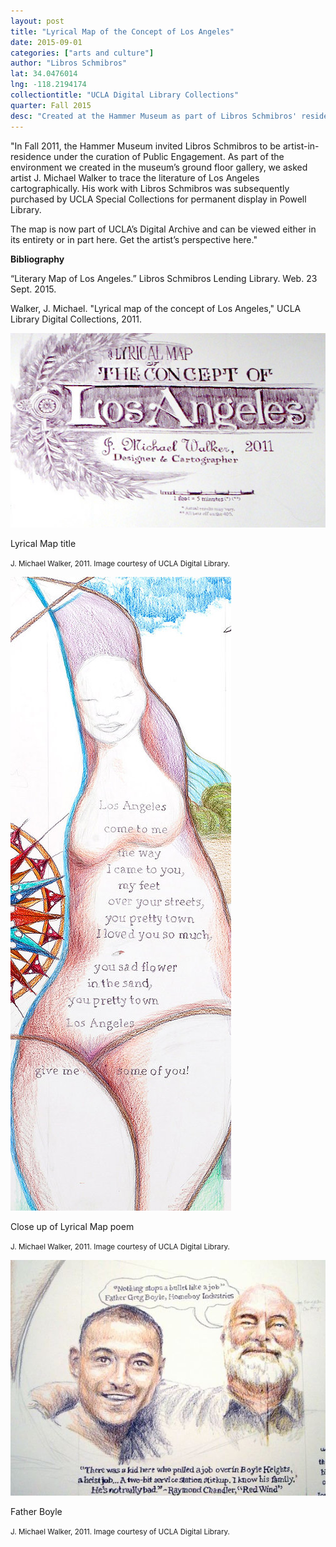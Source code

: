 ```yaml
---
layout: post
title: "Lyrical Map of the Concept of Los Angeles"
date: 2015-09-01
categories: ["arts and culture"]
author: "Libros Schmibros"
lat: 34.0476014
lng: -118.2194174
collectiontitle: "UCLA Digital Library Collections"
quarter: Fall 2015
desc: "Created at the Hammer Museum as part of Libros Schmibros' residency, the Lyrical Map of the Concept of Los Angeles is held at UCLA's Powell Library."
---
```

&quot;In Fall 2011, the Hammer Museum invited Libros Schmibros to be artist-in-residence under the curation of Public Engagement. As part of the environment we created in the museum’s ground floor gallery, we asked artist J. Michael Walker to trace the literature of Los Angeles cartographically. His work with Libros Schmibros was subsequently purchased by UCLA Special Collections for permanent display in Powell Library.

The map is now part of UCLA’s Digital Archive and can be viewed either in its entirety or in part here. Get the artist’s perspective here.&quot;


**Bibliography**

“Literary Map of Los Angeles.” Libros Schmibros Lending Library. Web. 23 Sept. 2015.

Walker, J. Michael. &quot;Lyrical map of the concept of Los Angeles,&quot; UCLA Library Digital Collections, 2011.


<img src='../images/lyrical1.jpg' alt='Image of the hand-drawn title of the work. Reads: Lyrical map of the concept of Los Angeles. J. Michael Walker, 2011. Designer & Cartographer.'>
<figcaption><p>Lyrical Map title</p><p><small>J. Michael Walker, 2011. Image courtesy of UCLA Digital Library.</small></p>
<img src='../images/lyrical2.jpg' alt='Conceptual drawing of female figure with a poem enclosed in the figure.'>
<figcaption><p>Close up of Lyrical Map poem</p><p><small>J. Michael Walker, 2011. Image courtesy of UCLA Digital Library.</small></p>
<img src='../images/lyrical3.jpg' alt='Drawing of Father Boyle with youth, reads: &#34;Nothing stops a bullet like a job,&#34; Father Greg Boyle, Homeboy Industries.'>
<figcaption><p>Father Boyle</p><p><small>J. Michael Walker, 2011. Image courtesy of UCLA Digital Library.</small></p>
